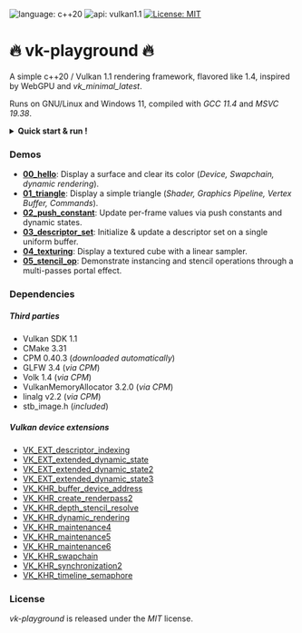 ![language: c++20](https://img.shields.io/badge/c++-20-blue.svg)
![api: vulkan1.1](https://img.shields.io/badge/vulkan-1.1-red.svg)
[![License: MIT](https://img.shields.io/badge/License-MIT-yellow.svg)](https://opensource.org/licenses/MIT)

# :fire: vk-playground :fire:

A simple c++20 / Vulkan 1.1 rendering framework, flavored like 1.4, inspired by WebGPU and _vk_minimal_latest_.

Runs on GNU/Linux and Windows 11, compiled with _GCC 11.4_ and _MSVC 19.38_.

<details>
  <summary><strong>Quick start & run !</strong></summary>

```bash
# [Optional] Retrieve system build dependencies with Synaptic.
# sudo apt install git git-lfs build-essential cmake vulkan-sdk

# Clone the repository.
git clone https://github.com/tcoppex/vk-playground
cd vk-playground

# Build.
cmake . -B build -DCMAKE_BUILD_TYPE=Release
cmake --build build --config Release

# Run the first demo.
./bin/00_hello
```

</details>


<!-- 
#### Some Features

 * Swapchain management
 * Timeline semaphore
 * Legacy & Dynamic rendering
 * Vulkan Memory Allocator (VMA)
 * GLSL to SPIR-V compilation via CMake
 -->

### Demos

* **[00_hello](src/samples/00_hello)**: Display a surface and clear its color (_Device, Swapchain, dynamic rendering_).
* **[01_triangle](src/samples/01_triangle)**: Display a simple triangle (_Shader, Graphics Pipeline, Vertex Buffer, Commands_).
* **[02_push_constant](src/samples/02_push_constant)**: Update per-frame values via push constants and dynamic states.
* **[03_descriptor_set](src/samples/03_descriptor_set)**: Initialize & update a descriptor set on a single uniform buffer.
* **[04_texturing](src/samples/04_texturing)**: Display a textured cube with a linear sampler.
* **[05_stencil_op](src/samples/05_stencil_op)**: Demonstrate instancing and stencil operations through a multi-passes portal effect.

### Dependencies

##### Third parties

 * Vulkan SDK 1.1
 * CMake 3.31
 * CPM 0.40.3 (_downloaded automatically_)
 * GLFW 3.4 (_via CPM_)
 * Volk 1.4 (_via CPM_)
 * VulkanMemoryAllocator 3.2.0 (_via CPM_)
 * linalg v2.2 (_via CPM_)
 * stb_image.h (_included_)

##### Vulkan device extensions

* [VK_EXT_descriptor_indexing](https://registry.khronos.org/vulkan/specs/latest/man/html/VK_EXT_descriptor_indexing.html)
* [VK_EXT_extended_dynamic_state](https://registry.khronos.org/vulkan/specs/latest/man/html/VK_EXT_extended_dynamic_state.html)
* [VK_EXT_extended_dynamic_state2](https://registry.khronos.org/vulkan/specs/latest/man/html/VK_EXT_extended_dynamic_state2.html)
* [VK_EXT_extended_dynamic_state3](https://registry.khronos.org/vulkan/specs/latest/man/html/VK_EXT_extended_dynamic_state3.html)
* [VK_KHR_buffer_device_address]( https://registry.khronos.org/vulkan/specs/latest/man/html/VK_KHR_buffer_device_address.html)
* [VK_KHR_create_renderpass2](https://registry.khronos.org/vulkan/specs/latest/man/html/VK_KHR_create_renderpass2.html)
* [VK_KHR_depth_stencil_resolve](https://registry.khronos.org/vulkan/specs/latest/man/html/VK_KHR_depth_stencil_resolve.html)
* [VK_KHR_dynamic_rendering](https://registry.khronos.org/vulkan/specs/latest/man/html/VK_KHR_dynamic_rendering.html)
* [VK_KHR_maintenance4](https://registry.khronos.org/vulkan/specs/latest/man/html/VK_KHR_maintenance4.html)
* [VK_KHR_maintenance5](https://registry.khronos.org/vulkan/specs/latest/man/html/VK_KHR_maintenance5.html)
* [VK_KHR_maintenance6](https://registry.khronos.org/vulkan/specs/latest/man/html/VK_KHR_maintenance6.html)
* [VK_KHR_swapchain](https://registry.khronos.org/vulkan/specs/latest/man/html/VK_KHR_swapchain.html)
* [VK_KHR_synchronization2](https://registry.khronos.org/vulkan/specs/latest/man/html/VK_KHR_synchronization2.html)
* [VK_KHR_timeline_semaphore](https://registry.khronos.org/vulkan/specs/latest/man/html/VK_KHR_timeline_semaphore.html)

### License

*vk-playground* is released under the *MIT* license.